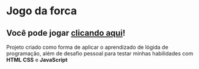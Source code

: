 # Jogo da forca

## Você pode jogar [clicando aqui](https://filipelaw45.github.io/jogo-forca/)!

Projeto criado como forma de aplicar o aprendizado de lógida de programação, além de desafio pessoal para testar minhas habilidades com **HTML CSS** e **JavaScript**
